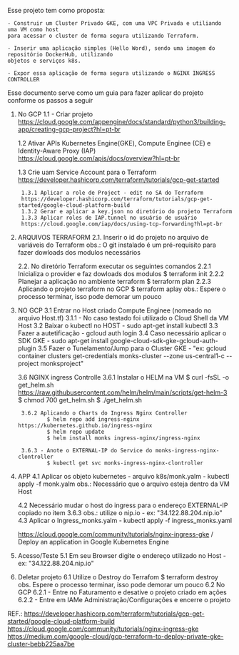 Esse projeto tem como proposta:
    
    - Construir um Cluster Privado GKE, com uma VPC Privada e utiliando uma VM como host
    para acessar o cluster de forma segura utilizando Terraform.
    
    - Inserir uma aplicação simples (Hello Word), sendo uma imagem do repositório DockerHub, utilizando 
    objetos e serviços k8s.

    - Expor essa aplicação de forma segura utilizando o NGINX INGRESS CONTROLLER

Esse documento serve como um guia para fazer aplicar do projeto conforme os passos a seguir

1. No GCP
    1.1 - Criar projeto 
        https://cloud.google.com/appengine/docs/standard/python3/building-app/creating-gcp-project?hl=pt-br
   
    1.2 Ativar APIs Kubernetes Engine(GKE), Compute Enginee (CE) e Identity-Aware Proxy (IAP)
        https://cloud.google.com/apis/docs/overview?hl=pt-br

    1.3 Crie uam Service Account para o Terraform 
        https://developer.hashicorp.com/terraform/tutorials/gcp-get-started 

        1.3.1 Aplicar a role de Project - edit no SA do Terraform 
        https://developer.hashicorp.com/terraform/tutorials/gcp-get-started/google-cloud-platform-build
        1.3.2 Gerar e aplicar a key.json no diretório do projeto Terraform
        1.3.3 Aplicar roles de IAP.tunnel no usuário de usuário 
        https://cloud.google.com/iap/docs/using-tcp-forwarding?hl=pt-br
    
3. ARQUIVOS TERRAFORM
    2.1. Inserir o id do projeto no arquivo de variáveis do Terraform
        obs.: O git instalado é um pré-requisito para fazer dowloads dos modulos necessários
   
    2.2. No diretório Terraform executar os seguintes comandos
        2.2.1 Inicializa o provider e faz dowloads dos modulos
               $ terraform init
        2.2.2 Planejar a aplicação no ambiente terraform
               $ terraform plan
        2.2.3 Aplicando o projeto terraform no GCP
               $ terraform aplay
        obs.: Espere o processo terminar, isso pode demorar um pouco

5. NO GCP
    3.1 Entrar no Host criado Compute Enginee (nomeado no arquivo Host.tf)
        3.1.1 - No caso testado foi utilizado o Cloud Shell da VM Host
    3.2 Baixar o kubectl no HOST - sudo apt-get install kubectl
    3.3 Fazer a autetificação - gcloud auth login
    3.4 Caso necessário aplicar o SDK GKE - sudo apt-get install google-cloud-sdk-gke-gcloud-auth-plugin
    3.5 Fazer o Tunelamento/Jump para o Cluster GKE - "ex: gcloud container clusters get-credentials monks-cluster --zone us-central1-c --project monksproject"


    3.6 NGINX ingress Controlle
        3.6.1 Instalar o HELM na VM
            $ curl -fsSL -o get_helm.sh https://raw.githubusercontent.com/helm/helm/main/scripts/get-helm-3
            $ chmod 700 get_helm.sh
            $ ./get_helm.sh

        3.6.2 Aplicando o Charts do Ingress Nginx Controller 
                $ helm repo add ingress-nginx https://kubernetes.github.io/ingress-nginx
                $ helm repo update
                $ helm install monks ingress-nginx/ingress-nginx
            
        3.6.3 - Anote o EXTERNAL-IP do Service do monks-ingress-nginx-clontroller  
                $ kubectl get svc monks-ingress-nginx-clontroller

6. APP
    4.1 Aplicar  os objeto kubernetes - arquivo k8s/monk.yalm - kubectl apply -f monk.yalm
    obs.: Necessário que o arquivo esteja dentro da VM Host
    
    4.2 Necessário mudar o host do ingress para o endereço EXTERNAL-IP copiado no  item 3.6.3
    obs.: utilize o nip.io - ex: "34.122.88.204.nip.io"
    4.3 Aplicar o Ingress_monks.yalm - kubectl apply -f ingress_monks.yaml

    https://cloud.google.com/community/tutorials/nginx-ingress-gke / Deploy an application in Google Kubernetes Engine

7. Acesso/Teste 
    5.1 Em seu Browser digite o endereço utilizado no Host - ex: "34.122.88.204.nip.io"

8. Deletar projeto
    6.1 Utilize o Destroy do Terrafom 
        $ terraform destroy
    obs. Espere o processo terminar, isso pode demorar um pouco
    6.2 No GCP 
        6.2.1 - Entre no Faturamento e desative o projeto criado em ações
        6.2.2 - Entre em IAMe Administração/Configurações e encerre o projeto


REF.:   https://developer.hashicorp.com/terraform/tutorials/gcp-get-started/google-cloud-platform-build
        https://cloud.google.com/community/tutorials/nginx-ingress-gke
        https://medium.com/google-cloud/gcp-terraform-to-deploy-private-gke-cluster-bebb225aa7be
